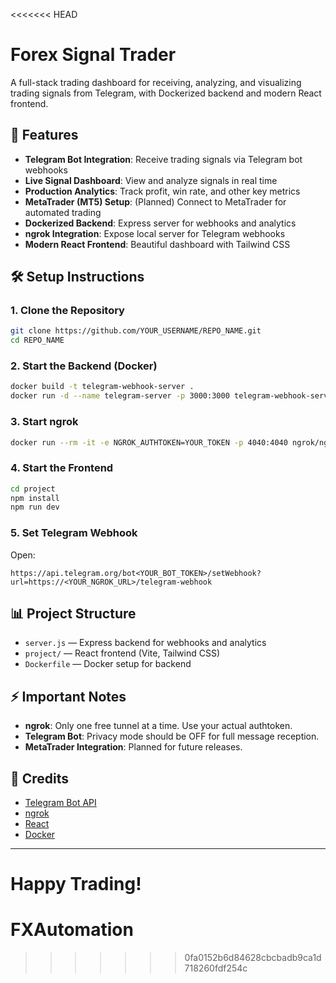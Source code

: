 <<<<<<< HEAD
# Forex Signal Trader

A full-stack trading dashboard for receiving, analyzing, and visualizing trading signals from Telegram, with Dockerized backend and modern React frontend.

## 🚀 Features
- **Telegram Bot Integration**: Receive trading signals via Telegram bot webhooks
- **Live Signal Dashboard**: View and analyze signals in real time
- **Production Analytics**: Track profit, win rate, and other key metrics
- **MetaTrader (MT5) Setup**: (Planned) Connect to MetaTrader for automated trading
- **Dockerized Backend**: Express server for webhooks and analytics
- **ngrok Integration**: Expose local server for Telegram webhooks
- **Modern React Frontend**: Beautiful dashboard with Tailwind CSS

## 🛠️ Setup Instructions

### 1. Clone the Repository
```sh
git clone https://github.com/YOUR_USERNAME/REPO_NAME.git
cd REPO_NAME
```

### 2. Start the Backend (Docker)
```sh
docker build -t telegram-webhook-server .
docker run -d --name telegram-server -p 3000:3000 telegram-webhook-server
```

### 3. Start ngrok
```sh
docker run --rm -it -e NGROK_AUTHTOKEN=YOUR_TOKEN -p 4040:4040 ngrok/ngrok http host.docker.internal:3000
```

### 4. Start the Frontend
```sh
cd project
npm install
npm run dev
```

### 5. Set Telegram Webhook
Open:
```
https://api.telegram.org/bot<YOUR_BOT_TOKEN>/setWebhook?url=https://<YOUR_NGROK_URL>/telegram-webhook
```

## 📊 Project Structure
- `server.js` — Express backend for webhooks and analytics
- `project/` — React frontend (Vite, Tailwind CSS)
- `Dockerfile` — Docker setup for backend

## ⚡ Important Notes
- **ngrok**: Only one free tunnel at a time. Use your actual authtoken.
- **Telegram Bot**: Privacy mode should be OFF for full message reception.
- **MetaTrader Integration**: Planned for future releases.

## 🙏 Credits
- [Telegram Bot API](https://core.telegram.org/bots/api)
- [ngrok](https://ngrok.com/)
- [React](https://react.dev/)
- [Docker](https://www.docker.com/)

---

**Happy Trading!** 
=======
# FXAutomation
>>>>>>> 0fa0152b6d84628cbcbadb9ca1d718260fdf254c
